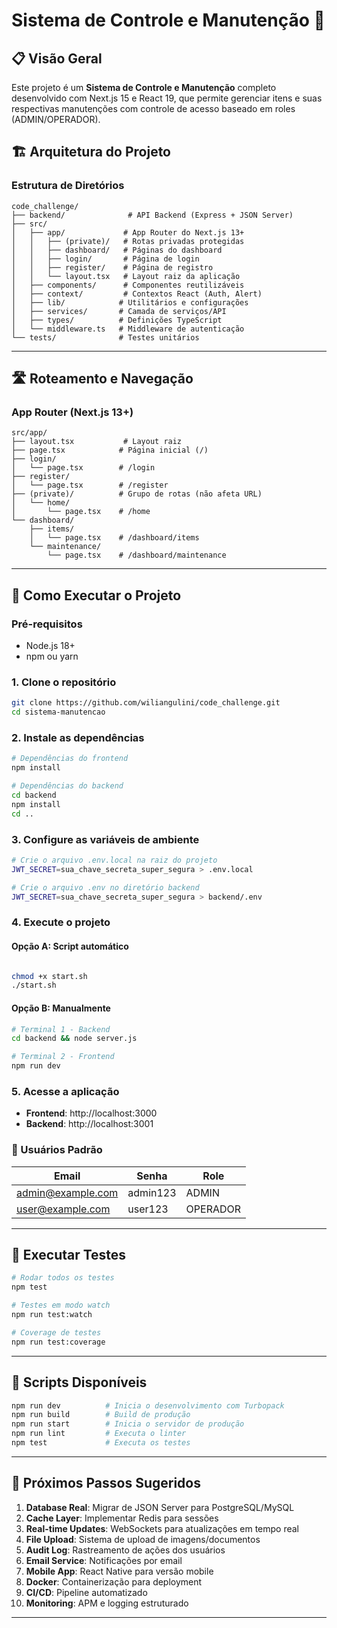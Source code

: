 # Sistema de Controle e Manutenção 🔧

## 📋 Visão Geral

Este projeto é um **Sistema de Controle e Manutenção** completo desenvolvido com Next.js 15 e React 19, que permite gerenciar itens e suas respectivas manutenções com controle de acesso baseado em roles (ADMIN/OPERADOR).

## 🏗️ Arquitetura do Projeto

### Estrutura de Diretórios

```
code_challenge/
├── backend/              # API Backend (Express + JSON Server)
├── src/
│   ├── app/             # App Router do Next.js 13+
│   │   ├── (private)/   # Rotas privadas protegidas
│   │   ├── dashboard/   # Páginas do dashboard
│   │   ├── login/       # Página de login
│   │   ├── register/    # Página de registro
│   │   └── layout.tsx   # Layout raiz da aplicação
│   ├── components/      # Componentes reutilizáveis
│   ├── context/         # Contextos React (Auth, Alert)
│   ├── lib/            # Utilitários e configurações
│   ├── services/       # Camada de serviços/API
│   ├── types/          # Definições TypeScript
│   └── middleware.ts   # Middleware de autenticação
└── tests/              # Testes unitários
```

---

## 🛣️ Roteamento e Navegação

### App Router (Next.js 13+)

```
src/app/
├── layout.tsx           # Layout raiz
├── page.tsx            # Página inicial (/)
├── login/
│   └── page.tsx        # /login
├── register/
│   └── page.tsx        # /register
├── (private)/          # Grupo de rotas (não afeta URL)
│   └── home/
│       └── page.tsx    # /home
└── dashboard/
    ├── items/
    │   └── page.tsx    # /dashboard/items
    └── maintenance/
        └── page.tsx    # /dashboard/maintenance
```

---

## 🚀 Como Executar o Projeto

### Pré-requisitos
- Node.js 18+ 
- npm ou yarn

### 1. Clone o repositório
```bash
git clone https://github.com/wiliangulini/code_challenge.git
cd sistema-manutencao
```

### 2. Instale as dependências
```bash
# Dependências do frontend
npm install

# Dependências do backend
cd backend
npm install
cd ..
```

### 3. Configure as variáveis de ambiente
```bash
# Crie o arquivo .env.local na raiz do projeto
JWT_SECRET=sua_chave_secreta_super_segura > .env.local

# Crie o arquivo .env no diretório backend
JWT_SECRET=sua_chave_secreta_super_segura > backend/.env
```

### 4. Execute o projeto

#### Opção A: Script automático
```bash

chmod +x start.sh
./start.sh
```

#### Opção B: Manualmente
```bash
# Terminal 1 - Backend
cd backend && node server.js

# Terminal 2 - Frontend
npm run dev
```

### 5. Acesse a aplicação
- **Frontend**: http://localhost:3000
- **Backend**: http://localhost:3001

### 👤 Usuários Padrão

| Email | Senha | Role |
|-------|-------|------|
| admin@example.com | admin123 | ADMIN |
| user@example.com | user123 | OPERADOR |

---

## 🧪 Executar Testes

```bash
# Rodar todos os testes
npm test

# Testes em modo watch
npm run test:watch

# Coverage de testes
npm run test:coverage
```

---

## 📝 Scripts Disponíveis

```bash
npm run dev          # Inicia o desenvolvimento com Turbopack
npm run build        # Build de produção
npm run start        # Inicia o servidor de produção
npm run lint         # Executa o linter
npm test             # Executa os testes
```

---

## 🎯 Próximos Passos Sugeridos

1. **Database Real**: Migrar de JSON Server para PostgreSQL/MySQL
2. **Cache Layer**: Implementar Redis para sessões
3. **Real-time Updates**: WebSockets para atualizações em tempo real
4. **File Upload**: Sistema de upload de imagens/documentos
5. **Audit Log**: Rastreamento de ações dos usuários
6. **Email Service**: Notificações por email
7. **Mobile App**: React Native para versão mobile
8. **Docker**: Containerização para deployment
9. **CI/CD**: Pipeline automatizado
10. **Monitoring**: APM e logging estruturado

---